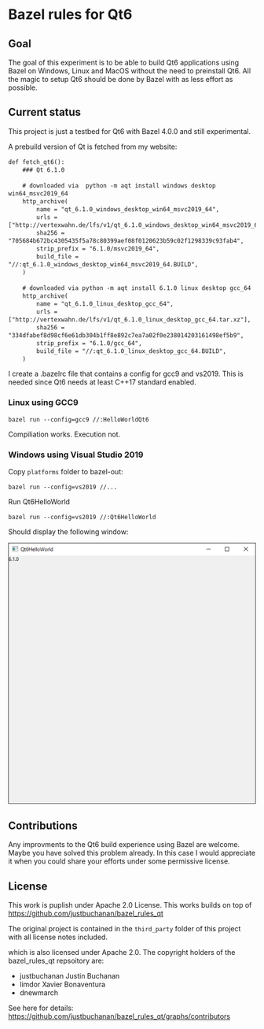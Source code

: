 # Bazel rules for Qt6

## Goal 

The goal of this experiment is to be able to build Qt6 applications using Bazel on Windows, Linux and MacOS without the need to preinstall Qt6. All the magic to setup Qt6 should be done by Bazel with as less effort as possible.

## Current status

This project is just a testbed for Qt6 with Bazel 4.0.0 and still experimental.

A prebuild version of Qt is fetched from my website:

    def fetch_qt6():
        ### Qt 6.1.0

        # downloaded via  python -m aqt install windows desktop win64_msvc2019_64
        http_archive(
            name = "qt_6.1.0_windows_desktop_win64_msvc2019_64",
            urls = ["http://vertexwahn.de/lfs/v1/qt_6.1.0_windows_desktop_win64_msvc2019_64.zip"],
            sha256 = "705684b672bc4305435f5a78c80399aef08f0120623b59c02f1298339c93fab4",
            strip_prefix = "6.1.0/msvc2019_64",
            build_file = "//:qt_6.1.0_windows_desktop_win64_msvc2019_64.BUILD",
        )

        # downloaded via python -m aqt install 6.1.0 linux desktop gcc_64
        http_archive(
            name = "qt_6.1.0_linux_desktop_gcc_64",
            urls = ["http://vertexwahn.de/lfs/v1/qt_6.1.0_linux_desktop_gcc_64.tar.xz"],
            sha256 = "334dfabef8d98cf6e61db304b1ff8e892c7ea7a02f0e238014203161498ef5b9",
            strip_prefix = "6.1.0/gcc_64",
            build_file = "//:qt_6.1.0_linux_desktop_gcc_64.BUILD",
        )

I create a .bazelrc file that contains a config for gcc9 and vs2019. This is needed since Qt6 needs at least C++17 standard enabled.

### Linux using GCC9

    bazel run --config=gcc9 //:HelloWorldQt6

Compiliation works. Execution not.

### Windows using Visual Studio 2019

Copy `platforms` folder to bazel-out:

    bazel run --config=vs2019 //...

Run Qt6HelloWorld

    bazel run --config=vs2019 //:Qt6HelloWorld

Should display the following window:

![](window.png)

## Contributions

Any improvments to the Qt6 build experience using Bazel are welcome. 
Maybe you have solved this problem already. 
In this case I would appreciate it when you could share your efforts under some permissive license.

## License

This work is puplish under Apache 2.0 License.
This works builds on top of https://github.com/justbuchanan/bazel_rules_qt

The original project is contained in the `third_party` folder of this project with all license notes included.

which is also licensed under Apache 2.0.
The copyright holders of the bazel_rules_qt repsoitory are:
- justbuchanan Justin Buchanan
- limdor Xavier Bonaventura
- dnewmarch

See here for details: https://github.com/justbuchanan/bazel_rules_qt/graphs/contributors